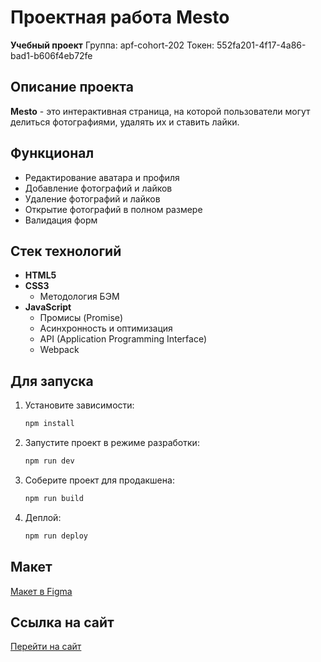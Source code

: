# Проектная работа Mesto

**Учебный проект**
Группа: apf-cohort-202
Токен: 552fa201-4f17-4a86-bad1-b606f4eb72fe

## Описание проекта
**Mesto** - это интерактивная страница, на которой пользователи могут делиться фотографиями, удалять их и ставить лайки.

## Функционал
- Редактирование аватара и профиля
- Добавление фотографий и лайков
- Удаление фотографий и лайков
- Открытие фотографий в полном размере
- Валидация форм

## Стек технологий
- **HTML5**
- **CSS3**
  - Методология БЭМ
- **JavaScript**
  - Промисы (Promise)
  - Асинхронность и оптимизация
  - API (Application Programming Interface)
  - Webpack

## Для запуска
1. Установите зависимости:
   ```bash
   npm install
   ```
2. Запустите проект в режиме разработки:
   ```bash
   npm run dev
   ```
3. Соберите проект для продакшена:
   ```bash
   npm run build
   ```
4. Деплой:
   ```bash
   npm run deploy
   ```

## Макет
[Макет в Figma](https://www.figma.com/file/kRVLKwYG3d1HGLvh7JFWRT/JavaScript.-Sprint-6?node-id=0%3A1)

## Ссылка на сайт
[Перейти на сайт](https://qwers451.github.io/mesto2025/)

